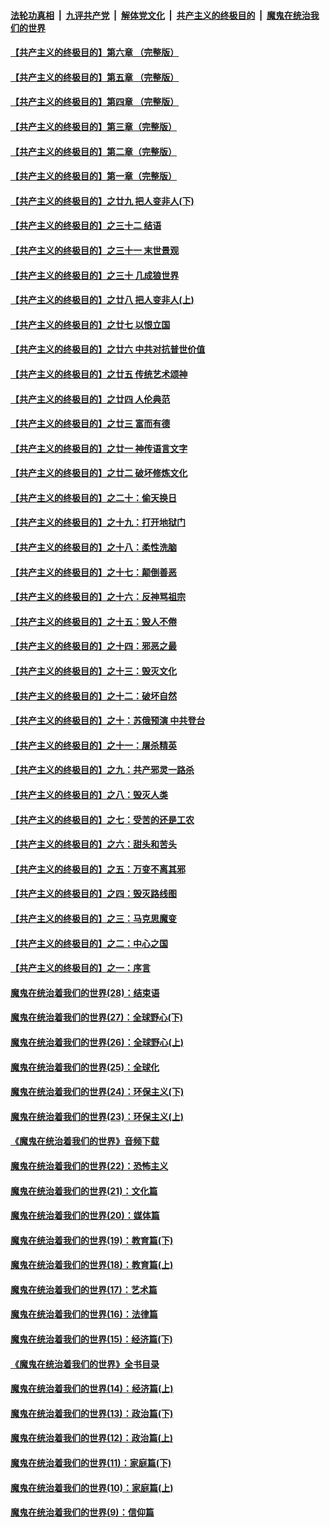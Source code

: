 ####  [法轮功真相](../../../../basic/blob/master/README.md?t=09270813) &nbsp;|&nbsp; [九评共产党](../../../../9ping.md/blob/master/README.md?t=09270813) &nbsp;|&nbsp; [解体党文化](../../../../jtdwh.md/blob/master/README.md?t=09270813)  &nbsp;|&nbsp; [共产主义的终极目的](../../../../gczydzjmd.md/blob/master/README.md?t=09270813) &nbsp;|&nbsp; [魔鬼在统治我们的世界](../../../../mgztzwmdsj.md/blob/master/README.md?t=09270813) 

#### [【共产主义的终极目的】第六章 （完整版）](../pages/nsc422/n11428913.md?t=09270813) 

#### [【共产主义的终极目的】第五章 （完整版）](../pages/nsc422/n11428912.md?t=09270813) 

#### [【共产主义的终极目的】第四章 （完整版）](../pages/nsc422/n11428907.md?t=09270813) 

#### [【共产主义的终极目的】第三章（完整版）](../pages/nsc422/n11428848.md?t=09270813) 

#### [【共产主义的终极目的】第二章（完整版）](../pages/nsc422/n11428831.md?t=09270813) 

#### [【共产主义的终极目的】第一章（完整版）](../pages/nsc422/n11417651.md?t=09270813) 

#### [【共产主义的终极目的】之廿九 把人变非人(下)](../pages/nsc422/n11344140.md?t=09270813) 

#### [【共产主义的终极目的】之三十二 结语](../pages/nsc422/n11360535.md?t=09270813) 

#### [【共产主义的终极目的】之三十一 末世景观](../pages/nsc422/n11351129.md?t=09270813) 

#### [【共产主义的终极目的】之三十 几成狼世界](../pages/nsc422/n11348280.md?t=09270813) 

#### [【共产主义的终极目的】之廿八 把人变非人(上)](../pages/nsc422/n11340492.md?t=09270813) 

#### [【共产主义的终极目的】之廿七 以恨立国](../pages/nsc422/n11336944.md?t=09270813) 

#### [【共产主义的终极目的】之廿六 中共对抗普世价值](../pages/nsc422/n11324785.md?t=09270813) 

#### [【共产主义的终极目的】之廿五 传统艺术颂神](../pages/nsc422/n11296396.md?t=09270813) 

#### [【共产主义的终极目的】之廿四 人伦典范](../pages/nsc422/n11296397.md?t=09270813) 

#### [【共产主义的终极目的】之廿三 富而有德](../pages/nsc422/n11283598.md?t=09270813) 

#### [【共产主义的终极目的】之廿一 神传语言文字](../pages/nsc422/n11263265.md?t=09270813) 

#### [【共产主义的终极目的】之廿二 破坏修炼文化](../pages/nsc422/n11245728.md?t=09270813) 

#### [【共产主义的终极目的】之二十：偷天换日](../pages/nsc422/n11238846.md?t=09270813) 

#### [【共产主义的终极目的】之十九：打开地狱门](../pages/nsc422/n11206376.md?t=09270813) 

#### [【共产主义的终极目的】之十八：柔性洗脑](../pages/nsc422/n11199994.md?t=09270813) 

#### [【共产主义的终极目的】之十七：颠倒善恶](../pages/nsc422/n11179782.md?t=09270813) 

#### [【共产主义的终极目的】之十六：反神骂祖宗](../pages/nsc422/n11166798.md?t=09270813) 

#### [【共产主义的终极目的】之十五：毁人不倦](../pages/nsc422/n11166792.md?t=09270813) 

#### [【共产主义的终极目的】之十四：邪恶之最](../pages/nsc422/n11150249.md?t=09270813) 

#### [【共产主义的终极目的】之十三：毁灭文化](../pages/nsc422/n11135227.md?t=09270813) 

#### [【共产主义的终极目的】之十二：破坏自然](../pages/nsc422/n11135214.md?t=09270813) 

#### [【共产主义的终极目的】之十：苏俄预演 中共登台](../pages/nsc422/n11118424.md?t=09270813) 

#### [【共产主义的终极目的】之十一：屠杀精英](../pages/nsc422/n11118442.md?t=09270813) 

#### [【共产主义的终极目的】之九：共产邪灵一路杀](../pages/nsc422/n11114139.md?t=09270813) 

#### [【共产主义的终极目的】之八：毁灭人类](../pages/nsc422/n11108503.md?t=09270813) 

#### [【共产主义的终极目的】之七：受苦的还是工农](../pages/nsc422/n11101809.md?t=09270813) 

#### [【共产主义的终极目的】之六：甜头和苦头](../pages/nsc422/n11096971.md?t=09270813) 

#### [【共产主义的终极目的】之五：万变不离其邪](../pages/nsc422/n11091285.md?t=09270813) 

#### [【共产主义的终极目的】之四：毁灭路线图](../pages/nsc422/n11086284.md?t=09270813) 

#### [【共产主义的终极目的】之三：马克思魔变](../pages/nsc422/n11061941.md?t=09270813) 

#### [【共产主义的终极目的】之二：中心之国](../pages/nsc422/n11047728.md?t=09270813) 

#### [【共产主义的终极目的】之一：序言](../pages/nsc422/n11086077.md?t=09270813) 

#### [魔鬼在统治着我们的世界(28)：结束语](../pages/nsc422/n10936246.md?t=09270813) 

#### [魔鬼在统治着我们的世界(27)：全球野心(下)](../pages/nsc422/n10928319.md?t=09270813) 

#### [魔鬼在统治着我们的世界(26)：全球野心(上)](../pages/nsc422/n10900318.md?t=09270813) 

#### [魔鬼在统治着我们的世界(25)：全球化](../pages/nsc422/n10788205.md?t=09270813) 

#### [魔鬼在统治着我们的世界(24)：环保主义(下)](../pages/nsc422/n10695307.md?t=09270813) 

#### [魔鬼在统治着我们的世界(23)：环保主义(上)](../pages/nsc422/n10688613.md?t=09270813) 

#### [《魔鬼在统治着我们的世界》音频下载](../pages/nsc422/n10635553.md?t=09270813) 

#### [魔鬼在统治着我们的世界(22)：恐怖主义](../pages/nsc422/n10614727.md?t=09270813) 

#### [魔鬼在统治着我们的世界(21)：文化篇](../pages/nsc422/n10597706.md?t=09270813) 

#### [魔鬼在统治着我们的世界(20)：媒体篇](../pages/nsc422/n10586579.md?t=09270813) 

#### [魔鬼在统治着我们的世界(19)：教育篇(下)](../pages/nsc422/n10564808.md?t=09270813) 

#### [魔鬼在统治着我们的世界(18)：教育篇(上)](../pages/nsc422/n10526970.md?t=09270813) 

#### [魔鬼在统治着我们的世界(17)：艺术篇](../pages/nsc422/n10499093.md?t=09270813) 

#### [魔鬼在统治着我们的世界(16)：法律篇](../pages/nsc422/n10485969.md?t=09270813) 

#### [魔鬼在统治着我们的世界(15)：经济篇(下)](../pages/nsc422/n10469975.md?t=09270813) 

#### [《魔鬼在统治着我们的世界》全书目录](../pages/nsc422/n10464261.md?t=09270813) 

#### [魔鬼在统治着我们的世界(14)：经济篇(上)](../pages/nsc422/n10457370.md?t=09270813) 

#### [魔鬼在统治着我们的世界(13)：政治篇(下)](../pages/nsc422/n10448270.md?t=09270813) 

#### [魔鬼在统治着我们的世界(12)：政治篇(上)](../pages/nsc422/n10444576.md?t=09270813) 

#### [魔鬼在统治着我们的世界(11)：家庭篇(下)](../pages/nsc422/n10440961.md?t=09270813) 

#### [魔鬼在统治着我们的世界(10)：家庭篇(上)](../pages/nsc422/n10435448.md?t=09270813) 

#### [魔鬼在统治着我们的世界(9)：信仰篇](../pages/nsc422/n10432159.md?t=09270813) 

